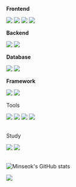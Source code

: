 <!--### Hi there 👋 -->

<!--
**minseok5408/minseok5408** is a ✨ _special_ ✨ repository because its `README.md` (this file) appears on your GitHub profile.

Here are some ideas to get you started:

- 🔭 I’m currently working on ...
- 🌱 I’m currently learning ...
- 👯 I’m looking to collaborate on ...
- 🤔 I’m looking for help with ...
- 💬 Ask me about ...
- 📫 How to reach me: ...
- 😄 Pronouns: ...
- ⚡ Fun fact: ...
-->

<p><strong>Frontend</strong></p>
<div>
    <img src="https://img.shields.io/badge/-HTML-E34F26?style=flat&logo=HTML5&logoColor=white"/>
    <img src="https://img.shields.io/badge/-CSS-1572B6?style=flat&logo=CSS3&logoColor=white"/>
    <img src="https://img.shields.io/badge/-JavaScript-F7DF1E?style=flat&logo=JavaScript&logoColor=white"/>
    <img src="https://img.shields.io/badge/-React-61DAFB?style=flat&logo=React&logoColor=white"/>   
</div>

<p><strong>Backend</strong></p>
<div>
    <img src="https://img.shields.io/badge/-Java-007396?style=flat&logo=OpenJDK&logoColor=white"/>
    <img src="https://img.shields.io/badge/-Node.js-339933?style=flat&logo=Node.js&logoColor=white"/>
</div>

<p><strong>Database</strong></p>
<div>
    <img src="https://img.shields.io/badge/-MariaDB-003545?style=flat&logo=MariaDB&logoColor=white"/>
    <img src="https://img.shields.io/badge/-MySQL-4479A1?style=flat&logo=MySQL&logoColor=white"/>
</div>

<p><strong>Framework</strong></p>
<div>
    <img src="https://img.shields.io/badge/-Spring-6DB33F?style=flat&logo=Spring&logoColor=white"/>
    <img src="https://img.shields.io/badge/-Spring Boot-6DB33F?style=flat&logo=Spring Boot&logoColor=white"/> 
</div>

<p>Tools</p>
<div>
  <img src="https://img.shields.io/badge/-Git-F05032?style=flat&logo=Git&logoColor=white"/>
  <img src="https://img.shields.io/badge/-GitHub-181717?style=flat&logo=GitHub&logoColor=white"/>
  <img src="https://img.shields.io/badge/-Jenkins-D24939?style=flat&logo=Jenkins&logoColor=white"/>
  <img src="https://img.shields.io/badge/-Notion-181717?style=flat&logo=Notion&logoColor=white"/>
</div></br>

<p>Study</p>
<div>
  <img src="https://img.shields.io/badge/-Python-3776AB?style=flat&logo=Python&logoColor=white"/>
  <img src="https://img.shields.io/badge/-Swift-F05138?style=flat&logo=Swift&logoColor=white"/>
</div></br>

![Minseok's GitHub stats](https://github-readme-stats.vercel.app/api?username=minseok5408&show_icons=tru&theme=dark)

<div>
    <a href="https://www.instagram.com/kimseokryu/"> 
        <img src="https://img.shields.io/badge/Instagram-E4405F?style=flat&logo=Instagram&logoColor=white"/>
    </a>
</div>
